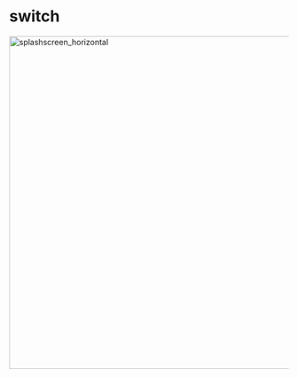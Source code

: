 # switch


<img width="600" alt="splashscreen_horizontal" src="https://cloud.githubusercontent.com/assets/13029161/25778040/8b9a9464-32a7-11e7-8e40-05f36b048ea2.png">

